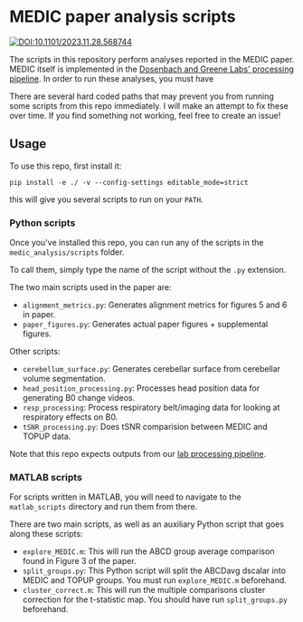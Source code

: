 # MEDIC paper analysis scripts

[![DOI:10.1101/2023.11.28.568744](https://img.shields.io/badge/preprint-bioRxiv-C70039)](https://www.biorxiv.org/content/10.1101/2023.11.28.568744)

The scripts in this repository perform analyses reported in the MEDIC paper.
MEDIC itself is implemented in the [Dosenbach and Greene Labs' processing pipeline](https://github.com/DosenbachGreene/processing_pipeline).
In order to run these analyses, you must have

There are several hard coded paths that may prevent you from running some scripts from this repo immediately.
I will make an attempt to fix these over time.
If you find something not working, feel free to create an issue!

## Usage

To use this repo, first install it:

```
pip install -e ./ -v --config-settings editable_mode=strict
```

this will give you several scripts to run on your `PATH`.

### Python scripts

Once you've installed this repo, you can run any of the scripts in the `medic_analysis/scripts` folder.

To call them, simply type the name of the script without the `.py` extension.

The two main scripts used in the paper are:

- `alignment_metrics.py`: Generates alignment metrics for figures 5 and 6 in paper.
- `paper_figures.py`: Generates actual paper figures + supplemental figures.

Other scripts:

- `cerebellum_surface.py`: Generates cerebellar surface from cerebellar volume segmentation.
- `head_position_processing.py`: Processes head position data for generating B0 change videos.
- `resp_processing`: Process respiratory belt/imaging data for looking at respiratory effects on B0.
- `tSNR_processing.py`: Does tSNR comparision between MEDIC and TOPUP data.

Note that this repo expects outputs from our [lab processing pipeline](https://github.com/DosenbachGreene/processing_pipeline).

### MATLAB scripts

For scripts written in MATLAB, you will need to navigate to the `matlab_scripts` directory and run them from there.

There are two main scripts, as well as an auxiliary Python script that goes along these scripts:

- `explore_MEDIC.m`: This will run the ABCD group average comparison found in Figure 3 of the paper.
- `split_groups.py`: This Python script will split the ABCDavg dscalar into MEDIC and TOPUP groups.
You must run `explore_MEDIC.m` beforehand.
- `cluster_correct.m`: This will run the multiple comparisons cluster correction for the t-statistic map.
    You should have run `split_groups.py` beforehand.
